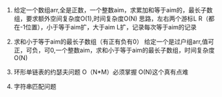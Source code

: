 1. 给定一个数组arr,全是正数，一个整数aim，求累加和等于aim的，最长子数组，要求额外空间复杂度O(1),时间复杂度O(N)
    思路，左右两个游标L R（都在-1位置），小于等于aim扩，大于aim L扩，记录每次等于aim的记录
    
   
2. 求和小于等于aim的最长子数组（有正有负有0）
   给定一个是过户组arr,值可正，可负，可0,一个整数aim，求和小于等于aim的最长子数组，时间复杂度O(N)
   

    
3. 环形单链表的约瑟夫问题
   O（N*M）必须掌握
   O(N)这个真有点难
   
   
 4. 字符串匹配问题
 